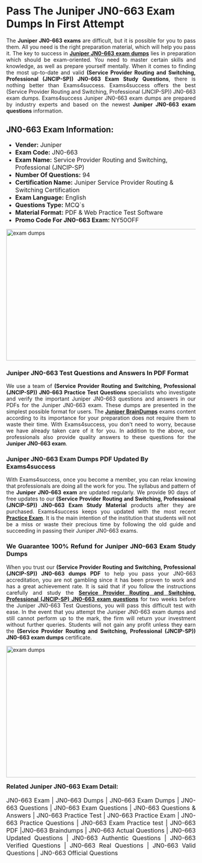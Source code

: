 <h1><strong><strong>Pass The Juniper JN0-663 Exam Dumps In First Attempt</strong></strong></h1> <p style="text-align:justify">The <strong>Juniper JN0-663 exams</strong> are difficult, but it is possible for you to pass them. All you need is the right preparation material, which will help you pass it. The key to success in <a href="https://www.exams4success.com/juniper/jn0-663-pdf-exam-dumps"><strong>Juniper JN0-663 exam dumps</strong></a> lies in preparation which should be exam-oriented. You need to master certain skills and knowledge, as well as prepare yourself mentally. When it comes to finding the most up-to-date and valid <strong>(Service Provider Routing and Switching, Professional (JNCIP-SP)) JN0-663 Exam Study Questions</strong>, there is nothing better than Exams4success. Exams4success offers the best (Service Provider Routing and Switching, Professional (JNCIP-SP)) JN0-663 exam dumps. Exams4success Juniper JN0-663 exam dumps are prepared by industry experts and based on the newest <strong>Juniper JN0-663 exam questions</strong> information.</p> <h2><strong><strong>JN0-663 Exam Information:</strong></strong></h2> <ul> <li><span style="font-size:16px"><strong>Vender:</strong> Juniper</span></li> <li><span style="font-size:16px"><strong>Exam Code:</strong> JN0-663</span></li> <li><span style="font-size:16px"><strong>Exam Name:</strong> Service Provider Routing and Switching, Professional (JNCIP-SP)</span></li> <li><span style="font-size:16px"><strong>Number Of Questions:</strong> 94</span></li> <li><span style="font-size:16px"><strong>Certification Name:</strong> Juniper Service Provider Routing & Switching Certification</span></li> <li><span style="font-size:16px"><strong>Exam Language:</strong> English</span></li> <li><span style="font-size:16px"><strong>Questions Type:</strong> MCQ`s</span></li> <li><span style="font-size:16px"><strong>Material Format:</strong> PDF & Web Practice Test Software</span></li> <li><span style="font-size:16px"><strong>Promo Code For JN0-663 Exam: </strong>NY50OFF</span></li> </ul> <p><a href="https://www.exams4success.com/juniper/jn0-663-pdf-exam-dumps" rel="no-follow"><img alt="exam dumps" src="https://www.certcollections.com/uploads/content/infrist1.png" style="height:350px; width:750px" /></a></p> <h3><strong>Juniper JN0-663 Test Questions and Answers In PDF Format</strong></h3> <p style="text-align:justify">We use a team of <strong>(Service Provider Routing and Switching, Professional (JNCIP-SP)) JN0-663 Practice Test Questions</strong> specialists who investigate and verify the important Juniper JN0-663 questions and answers in our PDFs for the Juniper JN0-663 exam. These dumps are presented in the simplest possible format for users. The <a href="https://www.exams4success.com/juniper-exam-dumps"><strong>Juniper BrainDumps</strong></a> exams content according to its importance for your preparation does not require them to waste their time. With Exams4success, you don't need to worry, because we have already taken care of it for you. In addition to the above, our professionals also provide quality answers to these questions for the<strong> Juniper JN0-663 exam</strong>.</p> <h3><strong> Juniper JN0-663 Exam Dumps PDF Updated By Exams4success</strong></h3> <p style="text-align:justify">With Exams4success, once you become a member, you can relax knowing that professionals are doing all the work for you. The syllabus and pattern of the <strong>Juniper JN0-663 exam </strong>are updated regularly. We provide 90 days of free updates to our <strong>(Service Provider Routing and Switching, Professional (JNCIP-SP)) JN0-663 Exam Study Material</strong> products after they are purchased. Exams4success keeps you updated with the most recent <a href="https://www.exams4success.com/"><strong>Practice Exam</strong></a>. It is the main intention of the institution that students will not be a miss or waste their precious time by following the old guide and succeeding in passing their Juniper JN0-663 exams.</p> <h3 style="text-align:justify"><strong>We Guarantee 100% Refund for Juniper JN0-663 Exam Study Dumps</strong></h3> <p style="text-align:justify">When you trust our <strong>(Service Provider Routing and Switching, Professional (JNCIP-SP)) JN0-663 dumps PDF</strong> to help you pass your JN0-663 accreditation, you are not gambling since it has been proven to work and has a great achievement rate. It is said that if you follow the instructions carefully and study the <a href="https://www.exams4success.com/juniper/jn0-663-pdf-exam-dumps"><strong>Service Provider Routing and Switching, Professional (JNCIP-SP) JN0-663 exam questions</strong></a> for two weeks before the Juniper JN0-663 Test Questions, you will pass this difficult test with ease. In the event that you attempt the Juniper JN0-663 exam dumps and still cannot perform up to the mark, the firm will return your investment without further queries. Students will not gain any profit unless they earn the <strong>(Service Provider Routing and Switching, Professional (JNCIP-SP)) JN0-663 exam dumps</strong> certificate.</p> <p style="text-align:justify"><a href="https://www.exams4success.com/juniper/jn0-663-pdf-exam-dumps" rel="no-follow"><img alt="exam dumps" src="https://www.certcollections.com/uploads/content/free_demo1.png" style="height:350px; width:750px" /></a></p> <p style="text-align:justify"><span style="font-size:16px"><strong>Related Juniper JN0-663 Exam Detail:</strong></span><br /> <br /> <span style="font-size:16px">JN0-663 Exam | JN0-663 Dumps | JN0-663 Exam Dumps | JN0-663 Questions | JN0-663 Exam Questions | JN0-663 Questions & Answers | JN0-663 Practice Test | JN0-663 Practice Exam | JN0-663 Practice Questions | JN0-663 Exam Practice test | JN0-663 PDF |JN0-663 Braindumps | JN0-663 Actual Questions | JN0-663 Updated Questions | JN0-663 Authentic Questions | JN0-663 Verified Questions | JN0-663 Real Questions | JN0-663 Valid Questions | JN0-663 Official Questions</span></p>
